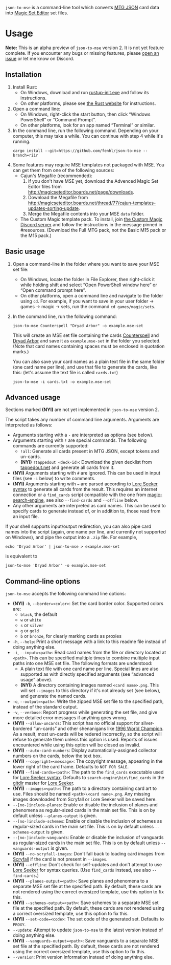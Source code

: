 `json-to-mse` is a command-line tool which converts [MTG JSON](https://mtgjson.com/) card data into [Magic Set Editor](http://magicseteditor.sourceforge.net/) set files.

# Usage

**Note:** This is an alpha preview of `json-to-mse` version 2. It is not yet feature complete. If you encounter any bugs or missing features, please [open an issue](https://github.com/fenhl/json-to-mse/issues/new) or let me know on Discord.

## Installation

1. Install Rust:
    * On Windows, download and run [rustup-init.exe](https://win.rustup.rs/) and follow its instructions.
    * On other platforms, please see [the Rust website](https://www.rust-lang.org/learn/get-started) for instructions.
2. Open a command line:
    * On Windows, right-click the start button, then click “Windows PowerShell” or “Command Prompt”.
    * On other platforms, look for an app named “Terminal” or similar.
3. In the command line, run the following command. Depending on your computer, this may take a while. You can continue with step 4 while it's running.
    ```
    cargo install --git=https://github.com/fenhl/json-to-mse --branch=riir
    ```
4. Some features may require MSE templates not packaged with MSE. You can get them from one of the following sources:
    * Cajun's Megafile (recommended):
        1. If you don't have MSE yet, download the Advenced Magic Set Editor files from <http://magicseteditor.boards.net/page/downloads>.
        2. Download the Megafile from <http://magicseteditor.boards.net/thread/77/cajun-templates-updates-sorting-update>.
        3. Merge the Megafile contents into your MSE `data` folder.
    * The Custom Magic template pack. To install, join [the Custom Magic Discord server](https://discord.gg/FbMK9UE) and follow the instructions in the message pinned in #resources. (Download the Full MTG pack, not the Basic M15 pack or the M15 pack.)

## Basic usage

1. Open a command-line in the folder where you want to save your MSE set file:
    * On Windows, locate the folder in File Explorer, then right-click it while holding shift and select “Open PowerShell window here” or “Open command prompt here”.
    * On other platforms, open a command line and navigate to the folder using `cd`. For example, if you want to save in your user folder → games → magic → sets, run the command `cd games/magic/sets`.
2. In the command line, run the following command:
    ```
    json-to-mse Counterspell "Dryad Arbor" -o example.mse-set
    ```

    This will create an MSE set file containing the cards [Counterspell](https://lore-seeker.cards/card/ss1/4) and [Dryad Arbor](https://lore-seeker.cards/card/fut/174) and save it as `example.mse-set` in the folder you selected. (Note that card names containing spaces must be enclosed in quotation marks.)

    You can also save your card names as a plain text file in the same folder (one card name per line), and use that file to generate the cards, like this: (let's assume the text file is called `cards.txt`)

    ```
    json-to-mse -i cards.txt -o example.mse-set
    ```

## Advanced usage

Sections marked **(NYI)** are not yet implemented in `json-to-mse` version 2.

The script takes any number of command line arguments. Arguments are interpreted as follows:

* Arguments starting with a `-` are interpreted as options (see below).
* Arguments starting with `!` are special commands. The following commands are currently supported:
    * `!all`: Generate all cards present in MTG JSON, except tokens and un-cards.
    * **(NYI)** `!tappedout <deck-id>`: Download the given decklist from [tappedout.net](http://tappedout.net/) and generate all cards from it.
* **(NYI)** Arguments starting with `#` are ignored. This can be used in input files (see `-i` below) to write comments.
* **(NYI)** Arguments starting with `=` are parsed according to [Lore Seeker syntax](https://lore-seeker.cards/help/syntax) to generate all cards from the result. This requires an internet connection or a `find_cards` script compatible with the one from [magic-search-engine](https://github.com/taw/magic-search-engine), see also `--find-cards` and `--offline` below.
* Any other arguments are interpreted as card names. This can be used to specify cards to generate instead of, or in addition to, those read from an input file.

If your shell supports input/output redirection, you can also pipe card names into the script (again, one name per line, and currently not supported on Windows), and pipe the output into a `.zip` file. For example,

```
echo 'Dryad Arbor' | json-to-mse > example.mse-set
```

is equivalent to

```
json-to-mse 'Dryad Arbor' -o example.mse-set
```

## Command-line options

`json-to-mse` accepts the following command line options:

* **(NYI)** `-b`, `--border=<color>`: Set the card border color. Supported colors are:
    * `black`, the default
    * `w` or `white`
    * `s` or `silver`
    * `g` or `gold`
    * `b` or `bronze`, for clearly marking cards as proxies
* `-h`, `--help`: Print a short message with a link to this readme file instead of doing anything else.
* `-i`, `--input=<path>`: Read card names from the file or directory located at `<path>`. This can be specified multiple times to combine multiple input paths into one MSE set file. The following formats are understood:
    * A plain text file with one card name per line. Special lines are also supported as with directly specified arguments (see “advanced usage” above).
    * **(NYI)** A directory containing images named `<card name>.png`. This will set `--images` to this directory if it's not already set (see below), and generate the named cards.
* `-o`, `--output=<path>`: Write the zipped MSE set file to the specified path, instead of the standard output.
* `-v`, `--verbose`: Report progress while generating the set file, and give more detailed error messages if anything goes wrong.
* **(NYI)** `--allow-uncards`: This script has no official support for silver-bordered “un-cards” and other shenanigans like [1996 World Champion](https://lore-seeker.cards/card/pcel/1). As a result, most un-cards will be redered incorrectly, so the script will refuse to generate them unless this option is used. Reports of issues encountered while using this option will be closed as invalid.
* **(NYI)** `--auto-card-numbers`: Display automatically-assigned collector numbers on the cards, below the text box.
* **(NYI)** `--copyright=<message>`: The copyright message, appearing in the lower right of the card frame. Defaults to `NOT FOR SALE`.
* **(NYI)** `--find-cards=<path>`: The path to the `find_cards` executable used for [Lore Seeker syntax](https://lore-seeker.cards/help/syntax). Defaults to `search-engine\bin\find_cards` in the [gitdir](https://github.com/fenhl/gitdir) master for [Lore Seeker](https://github.com/fenhl/lore-seeker).
* **(NYI)** `--images=<path>`: The path to a directory containing card art to use. Files should be named `<path>\<card name>.png`. Any missing images downloaded from Scryfall or Lore Seeker will be saved here.
* `--[no-]include-planes`: Enable or disable the inclusion of planes and phenomena as regular-sized cards in the main set file. This is on by default unless `--planes-output` is given.
* `--[no-]include-schemes`: Enable or disable the inclusion of schemes as regular-sized cards in the main set file. This is on by default unless `--schemes-output` is given.
* `--[no-]include-vanguards`: Enable or disable the inclusion of vanguards as regular-sized cards in the main set file. This is on by default unless `--vanguards-output` is given.
* **(NYI)** `--no-scryfall-images`: Don't fall back to loading card images from [Scryfall](https://scryfall.com/) if the card is not present in `--images`.
* **(NYI)** `--offline`: Don't check for self-updates and don't attempt to use [Lore Seeker](https://lore-seeker.cards/) for syntax queries. (Use `find_cards` instead, see also `--find-cards`.)
* **(NYI)** `--planes-output=<path>`: Save planes and phenomena to a separate MSE set file at the specified path. By default, these cards are not rendered using the correct oversized template, use this option to fix this.
* **(NYI)** `--schemes-output=<path>`: Save schemes to a separate MSE set file at the specified path. By default, these cards are not rendered using a correct oversized template, use this option to fix this.
* **(NYI)** `--set-code=<code>`: The set code of the generated set. Defaults to `PROXY`.
* `--update`: Attempt to update `json-to-mse` to the latest version instead of doing anything else.
* **(NYI)** `--vanguards-output=<path>`: Save vanguards to a separate MSE set file at the specified path. By default, these cards are not rendered using the correct oversized template, use this option to fix this.
* `--version`: Print version information instead of doing anything else.
